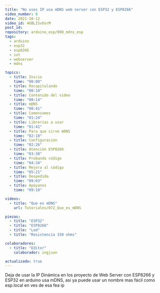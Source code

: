 ```yaml
---
title: "No uses IP usa mDNS web server con ESP32 y ESP8266"
video_number: 8
date: 2021-10-12
video_id: 46BLISvOsrM
post_id:
repository: arduino_esp/008_mdns_esp
tags:
  - arduino
  - esp32
  - esp8266
  - iot
  - webserver
  - mdns

topics:
  - title: Inicio
    time: "00:00"
  - title: Recapitulando
    time: "00:10"
  - title: Contenido del video
    time: "00:14"
  - title: mDNS
    time: "00:41"
  - title: Comenzamos
    time: "01:24"
  - title: Librerías a usar
    time: "01:41"
  - title: Para que sirve mDNS
    time: "02:10"
  - title: Configuración
    time: "02:26"
  - title: Atención ESP8266
    time: "03:30"
  - title: Probando código
    time: "04:34"
  - title: Mejora al código
    time: "05:21"
  - title: Despedida
    time: "09:03"
  - title: Apóyanos
    time: "09:10"

videos:
  - title: "Que es mDNS"
    url: Tutoriales/072_Que_es_mDNS

piezas:
  - title: "ESP32"
  - title: "ESP8266"
  - title: "Led"
  - title: "Resistencia 330 ohms"

colaboradores:
  - title: "Editor"
    colaborador: ingjuan

actualizado: true
---
```


Deja de usar la IP Dinámica en los proyecto de Web Server con ESP8266 y ESP32 en arduino usa mDNS, asi ya puede usar un nombre mas fácil como esp.local en ves de esa fea ip
